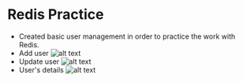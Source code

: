 # Redis Practice
* Created basic user management in order to practice the work with Redis.
* Add user
![alt text](https://github.com/idanrk/redis_demo/add.PNG "Add user")
* Update user
![alt text](https://github.com/idanrk/redis_demo/update.PNG "Update user")
* User's details
![alt text](https://github.com/idanrk/redis_demo/details.PNG "Details")

